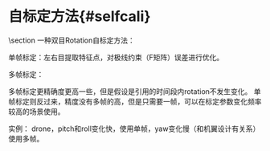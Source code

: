 自标定方法{#selfcali}
====================

\section 一种双目Rotation自标定方法：

单帧标定：左右目提取特征点，对极线约束（F矩阵）误差进行优化。

多帧标定：

多帧标定更精确度更高一些，但是假设是引用的时间段内rotation不发生变化。
单帧标定则反过来，精度没有多帧的高，但是只需要一帧，可以在标定参数变化频率较高的场景使用。

实例：
drone，pitch和roll变化快，使用单帧，yaw变化慢（和机翼设计有关系）使用多帧。
